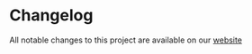 # Changelog

All notable changes to this project are available on our [website](https://help.consentmanager.net/books/cmp/page/sdk-version-overview-changelog)
